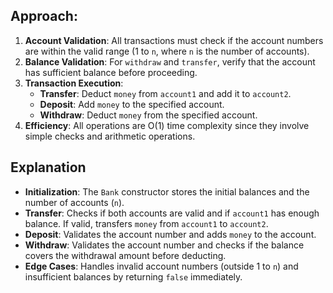 ## Approach:

1.  **Account Validation**: All transactions must check if the account numbers are within the valid range (1 to `n`, where `n` is the number of accounts).
2.  **Balance Validation**: For `withdraw` and `transfer`, verify that the account has sufficient balance before proceeding.
3.  **Transaction Execution**:
    *   **Transfer**: Deduct `money` from `account1` and add it to `account2`.
    *   **Deposit**: Add `money` to the specified account.
    *   **Withdraw**: Deduct `money` from the specified account.
4.  **Efficiency**: All operations are O(1) time complexity since they involve simple checks and arithmetic operations.


## Explanation
*   **Initialization**: The `Bank` constructor stores the initial balances and the number of accounts (`n`).
*   **Transfer**: Checks if both accounts are valid and if `account1` has enough balance. If valid, transfers `money` from `account1` to `account2`.
*   **Deposit**: Validates the account number and adds `money` to the account.
*   **Withdraw**: Validates the account number and checks if the balance covers the withdrawal amount before deducting.
*   **Edge Cases**: Handles invalid account numbers (outside 1 to `n`) and insufficient balances by returning `false` immediately.